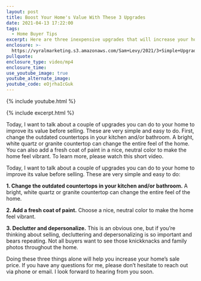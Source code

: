 ```yaml
---
layout: post
title: Boost Your Home's Value With These 3 Upgrades
date: 2021-04-13 17:22:00
tags:
  - Home Buyer Tips
excerpt: Here are three inexpensive upgrades that will increase your home’s value.
enclosure: >-
  https://vyralmarketing.s3.amazonaws.com/Sam+Levy/2021/3+Simple+Upgrades+to+Help+Your+Home+Sell+for+More+(1).mp4
pullquote:
enclosure_type: video/mp4
enclosure_time:
use_youtube_image: true
youtube_alternate_image:
youtube_code: eOjrhaIcGuk
---
```

{% include youtube.html %}

{% include excerpt.html %}

Today, I want to talk about a couple of upgrades you can do to your home to improve its value before selling. These are very simple and easy to do. First, change the outdated countertops in your kitchen and/or bathroom. A bright, white quartz or granite countertop can change the entire feel of the home. You can also add a fresh coat of paint in a nice, neutral color to make the home feel vibrant. To learn more, please watch this short video.

Today, I want to talk about a couple of upgrades you can do to your home to improve its value before selling. These are very simple and easy to do:

**1\. Change the outdated countertops in your kitchen and/or bathroom.** A bright, white quartz or granite countertop can change the entire feel of the home.

**2\. Add a fresh coat of paint.** Choose a nice, neutral color to make the home feel vibrant.

**3\. Declutter and depersonalize.** This is an obvious one, but if you’re thinking about selling, decluttering and depersonalizing is so important and bears repeating. Not all buyers want to see those knickknacks and family photos throughout the home.

Doing these three things alone will help you increase your home’s sale price. If you have any questions for me, please don’t hesitate to reach out via phone or email. I look forward to hearing from you soon.